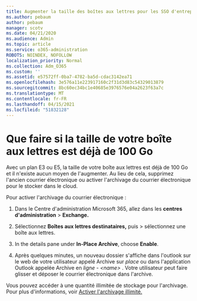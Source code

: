 ```yaml
---
title: Augmenter la taille des boîtes aux lettres pour les SSO d'entreprise
ms.author: pebaum
author: pebaum
manager: scotv
ms.date: 04/21/2020
ms.audience: Admin
ms.topic: article
ms.service: o365-administration
ROBOTS: NOINDEX, NOFOLLOW
localization_priority: Normal
ms.collection: Adm_O365
ms.custom: ''
ms.assetid: e57572ff-0ba7-4782-ba5d-cdac3142ea71
ms.openlocfilehash: 3e576a11e223917160c2f31d3d83c54329013879
ms.sourcegitcommit: 8bc60ec34bc1e40685e3976576e04a2623f63a7c
ms.translationtype: MT
ms.contentlocale: fr-FR
ms.lasthandoff: 04/15/2021
ms.locfileid: "51832128"
---
```

# <a name="what-to-do-if-your-mailbox-size-is-already-100gb"></a>Que faire si la taille de votre boîte aux lettres est déjà de 100 Go

Avec un plan E3 ou E5, la taille de votre boîte aux lettres est déjà de 100 Go et il n'existe aucun moyen de l'augmenter. Au lieu de cela, supprimez l'ancien courrier électronique ou activer l'archivage du courrier électronique pour le stocker dans le cloud. 
  
Pour activer l'archivage du courrier électronique :
  
1. Dans le Centre d'administration Microsoft 365, allez dans les **centres d'administration** \> **Exchange.** 
    
2. Sélectionnez **Boîtes aux lettres destinataires,** puis \> sélectionnez une boîte aux lettres. 
    
3. In the details pane under **In-Place Archive**, choose **Enable**. 
    
4. Après quelques minutes, un nouveau dossier s'affiche dans l'outlook sur le web de votre utilisateur appelé Archive sur *place* ou dans l'application Outlook appelée Archive en *ligne - \<name\>* . Votre utilisateur peut faire glisser et déposer le courrier électronique dans l'archive. 
    
Vous pouvez accéder à une quantité illimitée de stockage pour l'archivage. Pour plus d'informations, voir [Activer l'archivage illimité.](https://docs.microsoft.com/microsoft-365/compliance/enable-unlimited-archiving)
  

